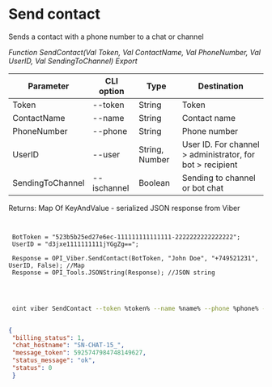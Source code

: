 ﻿---
sidebar_position: 4
---

# Send contact
 Sends a contact with a phone number to a chat or channel


*Function SendContact(Val Token, Val ContactName, Val PhoneNumber, Val UserID, Val SendingToChannel) Export*

 | Parameter | CLI option | Type | Destination |
 |-|-|-|-|
 | Token | --token | String | Token |
 | ContactName | --name | String | Contact name |
 | PhoneNumber | --phone | String | Phone number |
 | UserID | --user | String, Number | User ID. For channel > administrator, for bot > recipient |
 | SendingToChannel | --ischannel | Boolean | Sending to channel or bot chat |

 
 Returns: Map Of KeyAndValue - serialized JSON response from Viber

```bsl title="Code example"
	
 
 BotToken = "523b5b25ed27e6ec-111111111111111-2222222222222222";
 UserID = "d3jxe1111111111jYGgZg==";
 
 Response = OPI_Viber.SendContact(BotToken, "John Doe", "+749521231", UserID, False); //Map
 Response = OPI_Tools.JSONString(Response); //JSON string
 
	
```

```sh title="CLI command example"
 
 oint viber SendContact --token %token% --name %name% --phone %phone% --user "d3jxe1111111111jYGgZg" --ischannel %ischannel%

```


```json title="Result"

{
 "billing_status": 1,
 "chat_hostname": "SN-CHAT-15_",
 "message_token": 5925747984748149627,
 "status_message": "ok",
 "status": 0
 }

```
